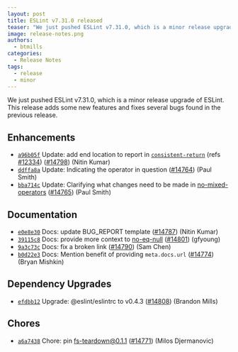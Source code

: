 ```yaml
---
layout: post
title: ESLint v7.31.0 released
teaser: "We just pushed ESLint v7.31.0, which is a minor release upgrade of ESLint. This release adds some new features and fixes several bugs found in the previous release."
image: release-notes.png
authors:
  - btmills
categories:
  - Release Notes
tags:
  - release
  - minor
---
```


We just pushed ESLint v7.31.0, which is a minor release upgrade of ESLint. This release adds some new features and fixes several bugs found in the previous release.










## Enhancements


* [`a96b05f`](https://github.com/eslint/eslint/commit/a96b05f6c5649cfee112d605c91d95aa191e2f78) Update: add end location to report in [`consistent-return`](/docs/rules/consistent-return) (refs [#12334](https://github.com/eslint/eslint/issues/12334)) ([#14798](https://github.com/eslint/eslint/issues/14798)) (Nitin Kumar)
* [`ddffa8a`](https://github.com/eslint/eslint/commit/ddffa8ad58b4b124b08061e9045fdb5370cbdbe3) Update: Indicating the operator in question ([#14764](https://github.com/eslint/eslint/issues/14764)) (Paul Smith)
* [`bba714c`](https://github.com/eslint/eslint/commit/bba714c2ed813821ed288fbc07722cdde6e534fe) Update: Clarifying what changes need to be made in [no-mixed-operators](/docs/rules/no-mixed-operators) ([#14765](https://github.com/eslint/eslint/issues/14765)) (Paul Smith)






## Documentation


* [`e0e8e30`](https://github.com/eslint/eslint/commit/e0e8e308929c9c66612505f2da89043f8592eea7) Docs: update BUG_REPORT template ([#14787](https://github.com/eslint/eslint/issues/14787)) (Nitin Kumar)
* [`39115c8`](https://github.com/eslint/eslint/commit/39115c8b71d2629161359f6456f47fdbd552fddd) Docs: provide more context to [no-eq-null](/docs/rules/no-eq-null) ([#14801](https://github.com/eslint/eslint/issues/14801)) (gfyoung)
* [`9a3c73c`](https://github.com/eslint/eslint/commit/9a3c73c130d437a65f4edba0dcb63390e68cac41) Docs: fix a broken link ([#14790](https://github.com/eslint/eslint/issues/14790)) (Sam Chen)
* [`b0d22e3`](https://github.com/eslint/eslint/commit/b0d22e3eff18ea7f08189134c07cddceaec69a09) Docs: Mention benefit of providing `meta.docs.url` ([#14774](https://github.com/eslint/eslint/issues/14774)) (Bryan Mishkin)




## Dependency Upgrades


* [`efdbb12`](https://github.com/eslint/eslint/commit/efdbb1227019427ec2d968a8d6e9151dd8a77c35) Upgrade: @eslint/eslintrc to v0.4.3 ([#14808](https://github.com/eslint/eslint/issues/14808)) (Brandon Mills)






## Chores


* [`a6a7438`](https://github.com/eslint/eslint/commit/a6a7438502abc6a1e29ec35cfbe2058ffc0803b1) Chore: pin fs-teardown@0.1.1 ([#14771](https://github.com/eslint/eslint/issues/14771)) (Milos Djermanovic)


